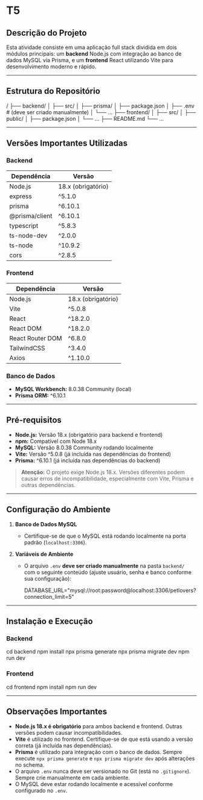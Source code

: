 # T5

## Descrição do Projeto

Esta atividade consiste em uma aplicação full stack dividida em dois módulos principais: um **backend** Node.js com integração ao banco de dados MySQL via Prisma, e um **frontend** React utilizando Vite para desenvolvimento moderno e rápido.

---

## Estrutura do Repositório

/
├── backend/
│   ├── src/
│   ├── prisma/
│   ├── package.json
│   ├── .env # (deve ser criado manualmente)
│   └── ...
├── frontend/
│   ├── src/
│   ├── public/
│   ├── package.json
│   └── ...
├── README.md
└── ...

---

## Versões Importantes Utilizadas

### Backend

| Dependência         | Versão              |
|---------------------|---------------------|
| Node.js             | 18.x (obrigatório)  |
| express             | ^5.1.0              |
| prisma              | ^6.10.1             |
| @prisma/client      | ^6.10.1             |
| typescript          | ^5.8.3              |
| ts-node-dev         | ^2.0.0              |
| ts-node             | ^10.9.2             |
| cors                | ^2.8.5              |

### Frontend

| Dependência         | Versão              |
|---------------------|---------------------|
| Node.js             | 18.x (obrigatório)  |
| Vite                | ^5.0.8              |
| React               | ^18.2.0             |
| React DOM           | ^18.2.0             |
| React Router DOM    | ^6.8.0              |
| TailwindCSS         | ^3.4.0              |
| Axios               | ^1.10.0             |

### Banco de Dados

- **MySQL Workbench:** 8.0.38 Community (local)
- **Prisma ORM:** ^6.10.1

---

## Pré-requisitos

- **Node.js:** Versão 18.x (obrigatório para backend e frontend)
- **npm:** Compatível com Node 18.x
- **MySQL:** Versão 8.0.38 Community rodando localmente
- **Vite:** Versão ^5.0.8 (já incluída nas dependências do frontend)
- **Prisma:** ^6.10.1 (já incluída nas dependências do backend)

> **Atenção:** O projeto exige Node.js 18.x. Versões diferentes podem causar erros de incompatibilidade, especialmente com Vite, Prisma e outras dependências.

---

## Configuração do Ambiente

1. **Banco de Dados MySQL**
   - Certifique-se de que o MySQL está rodando localmente na porta padrão (`localhost:3306`).

2. **Variáveis de Ambiente**
   - O arquivo `.env` **deve ser criado manualmente** na pasta `backend/` com o seguinte conteúdo (ajuste usuário, senha e banco conforme sua configuração):

     DATABASE_URL="mysql://root:password@localhost:3306/petlovers?connection_limit=5"

---

## Instalação e Execução

### Backend

cd backend
npm install
npx prisma generate
npx prisma migrate dev
npm run dev

### Frontend

cd frontend
npm install
npm run dev

---

## Observações Importantes

- **Node.js 18.x é obrigatório** para ambos backend e frontend. Outras versões podem causar incompatibilidades.
- **Vite** é utilizado no frontend. Certifique-se de que está usando a versão correta (já incluída nas dependências).
- **Prisma** é utilizado para integração com o banco de dados. Sempre execute `npx prisma generate` e `npx prisma migrate dev` após alterações no schema.
- O arquivo `.env` nunca deve ser versionado no Git (está no `.gitignore`). Sempre crie manualmente em cada ambiente.
- O MySQL deve estar rodando localmente e acessível conforme configurado no `.env`.


